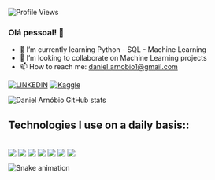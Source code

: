 
![Profile Views](https://estruyf-github.azurewebsites.net/api/VisitorHit?user=daniel-arnobio-rg&repo=daniel-arnobio-rg&countColor=darkgreen)

### Olá pessoal! 👋

- 🌱 I’m currently learning Python - SQL - Machine Learning
- 👯 I’m looking to collaborate on Machine Learning projects
- 📫 How to reach me: daniel.arnobio1@gmail.com

[![LINKEDIN](https://img.shields.io/badge/LinkedIn-0077B5?style=for-the-badge&logo=linkedin&logoColor=white)](https://www.linkedin.com/in/daniel-arnobio/)
[![Kaggle](https://img.shields.io/badge/kaggle-blue?style=for-the-badge)](https://www.kaggle.com//danielarnbio)

![Daniel Arnóbio GitHub stats](https://github-readme-stats.vercel.app/api?username=daniel-arnobio&show_icons=true&theme=dark)

## Technologies I use on a daily basis::

<div style="display: inline_block"><br/>
    <img align="center"  src="https://img.shields.io/badge/Python-3776AB?style=for-the-badge&logo=python&logoColor=white" />
    <img align="center"  src ="https://img.shields.io/badge/R-276DC3?style=for-the-badge&logo=r&logoColor=white" />
    <img align="center"  src ="https://img.shields.io/badge/MySQL-00000F?style=for-the-badge&logo=mysql&logoColor=white" />
    <img align="center"  src ="https://img.shields.io/badge/Microsoft_Office-D83B01?style=for-the-badge&logo=microsoft-office&logoColor=white"/>
    <img align="center"  src ="https://img.shields.io/badge/Microsoft_Excel-217346?style=for-the-badge&logo=microsoft-excel&logoColor=white"/>
    <img align="center"  src ="https://img.shields.io/badge/Microsoft_PowerPoint-B7472A?style=for-the-badge&logo=microsoft-powerpoint&logoColor=white"/>
    <img align="center"  src ="https://img.shields.io/badge/Microsoft_Word-2B579A?style=for-the-badge&logo=microsoft-word&logoColor=white"/>
</div>


![Snake animation](https://github.com/daniel-arnobio-rg/daniel-arnobio-rg/blob/output/github-contribution-grid-snake.svg)

